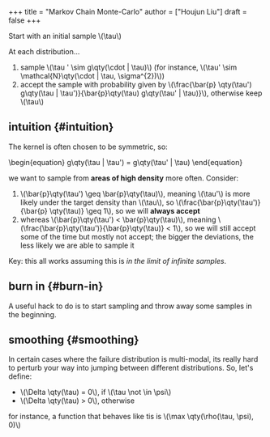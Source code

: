 +++
title = "Markov Chain Monte-Carlo"
author = ["Houjun Liu"]
draft = false
+++

Start with an initial sample \\(\tau\\)

At each distribution...

1.  sample \\(\tau ' \sim g\qty(\cdot | \tau)\\) (for instance, \\(\tau' \sim \mathcal{N}\qty(\cdot | \tau, \sigma^{2})\\))
2.  accept the sample with probability given by \\(\frac{\bar{p} \qty(\tau') g\qty(\tau | \tau')}{\bar{p}\qty(\tau) g\qty(\tau' | \tau)}\\), otherwise keep \\(\tau\\)


## intuition {#intuition}

The kernel is often chosen to be symmetric, so:

\begin{equation}
g\qty(\tau | \tau') = g\qty(\tau' | \tau)
\end{equation}

we want to sample from **areas of high density** more often. Consider:

1.  \\(\bar{p}\qty(\tau') \geq \bar{p}\qty(\tau)\\), meaning \\(\tau'\\) is more likely under the target density than \\(\tau\\), so \\(\frac{\bar{p}\qty(\tau')}{\bar{p} \qty(\tau)} \geq 1\\), so we will **always accept**
2.  whereas \\(\bar{p}\qty(\tau') < \bar{p}\qty(\tau)\\), meaning \\(\frac{\bar{p}\qty(\tau')}{\bar{p}\qty(\tau)} < 1\\), so we will still accept some of the time but mostly not accept; the bigger the deviations, the less likely we are able to sample it

Key: this all works assuming this is _in the limit of infinite samples_.


## burn in {#burn-in}

A useful hack to do is to start sampling and throw away some samples in the beginning.


## smoothing {#smoothing}

In certain cases where the failure distribution is multi-modal, its really hard to perturb your way into jumping between different distributions. So, let's define:

-   \\(\Delta \qty(\tau) = 0\\), if \\(\tau \not \in \psi\\)
-   \\(\Delta \qty(\tau) > 0\\), otherwise

for instance, a function that behaves like tis is \\(\max \qty(\rho(\tau, \psi), 0)\\)
